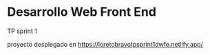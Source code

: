 # Desarrollo Web Front End
TP sprint 1


proyecto desplegado en https://loretobravotpsprint1dwfe.netlify.app/

